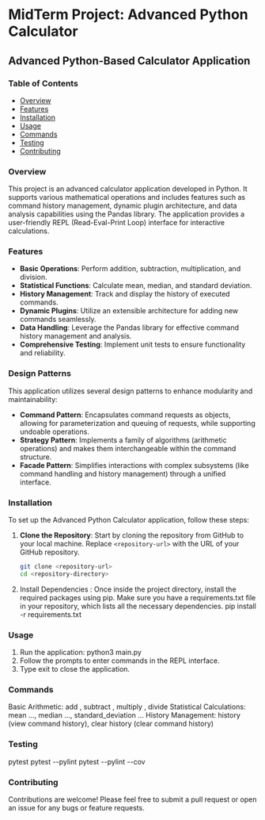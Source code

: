 # MidTerm Project: Advanced Python Calculator

## Advanced Python-Based Calculator Application

### Table of Contents
- [Overview](#overview)
- [Features](#features)
- [Installation](#installation)
- [Usage](#usage)
- [Commands](#commands)
- [Testing](#testing)
- [Contributing](#contributing)

### Overview
This project is an advanced calculator application developed in Python. It supports various mathematical operations and includes features such as command history management, dynamic plugin architecture, and data analysis capabilities using the Pandas library. The application provides a user-friendly REPL (Read-Eval-Print Loop) interface for interactive calculations.

### Features
- **Basic Operations**: Perform addition, subtraction, multiplication, and division.
- **Statistical Functions**: Calculate mean, median, and standard deviation.
- **History Management**: Track and display the history of executed commands.
- **Dynamic Plugins**: Utilize an extensible architecture for adding new commands seamlessly.
- **Data Handling**: Leverage the Pandas library for effective command history management and analysis.
- **Comprehensive Testing**: Implement unit tests to ensure functionality and reliability.

### Design Patterns
This application utilizes several design patterns to enhance modularity and maintainability:
- **Command Pattern**: Encapsulates command requests as objects, allowing for parameterization and queuing of requests, while supporting undoable operations.
- **Strategy Pattern**: Implements a family of algorithms (arithmetic operations) and makes them interchangeable within the command structure.
- **Facade Pattern**: Simplifies interactions with complex subsystems (like command handling and history management) through a unified interface.

### Installation
To set up the Advanced Python Calculator application, follow these steps:

1. **Clone the Repository**: Start by cloning the repository from GitHub to your local machine. Replace `<repository-url>` with the URL of your GitHub repository.
   ```bash
   git clone <repository-url>
   cd <repository-directory>

2. Install Dependencies : Once inside the project directory, install the required packages using pip. Make sure you have a requirements.txt file in your repository, which lists all the necessary dependencies.
    pip install -r requirements.txt

### Usage

1. Run the application:
    python3 main.py
2. Follow the prompts to enter commands in the REPL interface.
3. Type exit to close the application.

### Commands

Basic Arithmetic: add <num1> <num2>, subtract <num1> <num2>, multiply <num1> <num2>, divide <num1> <num2>
Statistical Calculations: mean <num1> <num2> ..., median <num1> <num2> ..., standard_deviation <num1> <num2> ...
History Management: history (view command history), clear history (clear command history)

### Testing

pytest
pytest --pylint
pytest --pylint --cov

### Contributing

Contributions are welcome! Please feel free to submit a pull request or open an issue for any bugs or feature requests.